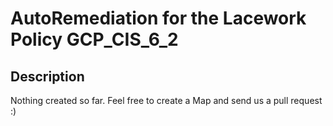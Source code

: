 # AutoRemediation for the Lacework Policy GCP_CIS_6_2

## Description
Nothing created so far. Feel free to create a Map and send us a pull request :)
